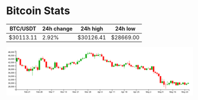 # Bitcoin Stats

BTC/USDT|24h change|24h high|24h low|
|---|---|---|---|
|$30113.11|2.92%|$30126.41|$28669.00|

<img src="./chart.svg">
